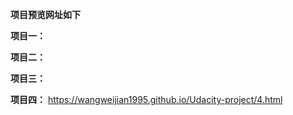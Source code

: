 **项目预览网址如下**

**项目一：**

**项目二：**

**项目三：**

**项目四：** https://wangweijian1995.github.io/Udacity-project/4.html

